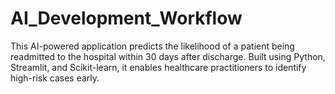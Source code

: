 # AI_Development_Workflow
This AI-powered application predicts the likelihood of a patient being readmitted to the hospital within 30 days after discharge. Built using Python, Streamlit, and Scikit-learn, it enables healthcare practitioners to identify high-risk cases early.
